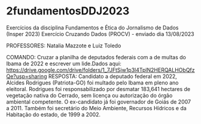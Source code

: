 # 2fundamentosDDJ2023
Exercícios da disciplina Fundamentos e Ética do Jornalismo de Dados (Insper 2023)
Exercício Cruzando Dados (PROCV) - enviado dia 13/08/2023

PROFESSORES: Natalia Mazzote e Luiz Toledo

COMANDO: Cruzar a planilha de deputados federais com a de multas do Ibama de 2022 e escrever um lide.Dados aqui: https://drive.google.com/drive/folders/1_7JFtSjw1p3l4TplN2HERQALHObQfzQe?usp=sharing 
RESPOSTA: Candidato a deputado federal em 2022, Alcides Rodrigues (Patriota-GO) foi multado pelo Ibama em pleno ano eleitoral. Rodrigues foi responsabilizado por desmatar 183,641 hectares de vegetação nativa do Cerrado, sem licença ou autorização do órgão ambiental competente. O ex-candidato já foi governador de Goiás de 2007 a 2011. Também foi secretário do Meio Ambiente, Recursos Hídricos e da Habitação do estado, de 1999 a 2002. 
